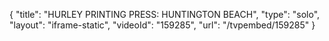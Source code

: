 {
    "title": "HURLEY PRINTING PRESS: HUNTINGTON BEACH",
    "type": "solo",
    "layout": "iframe-static",
    "videoId": "159285",
    "url": "\/tvpembed\/159285"
}